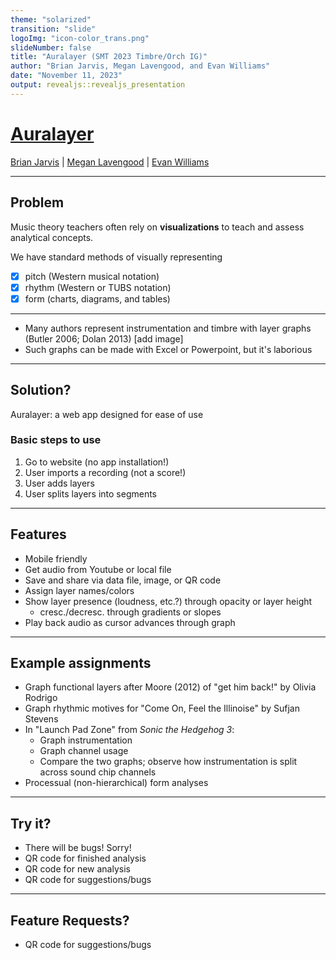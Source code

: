 ```yaml
---
theme: "solarized"
transition: "slide"
logoImg: "icon-color_trans.png"
slideNumber: false
title: "Auralayer (SMT 2023 Timbre/Orch IG)"
author: "Brian Jarvis, Megan Lavengood, and Evan Williams"
date: "November 11, 2023"
output: revealjs::revealjs_presentation
---
```


# [Auralayer](https://brianedwardjarvis.com/auralayer/auralayer.html)

[Brian Jarvis](brianedwardjarvis.com) | [Megan Lavengood](meganlavengood.com) | [Evan Williams](https://github.com/likethebourbon)

---

## Problem

Music theory teachers often rely on **visualizations** to teach and assess analytical concepts.

We have standard methods of visually representing

- [x] pitch (Western musical notation)
- [x] rhythm (Western or TUBS notation)
- [x] form (charts, diagrams, and tables)

---

- Many authors represent instrumentation and timbre with layer graphs (Butler 2006; Dolan 2013) [add image]
- Such graphs can be made with Excel or Powerpoint, but it's laborious

---

## Solution?

Auralayer: a web app designed for ease of use

### Basic steps to use

1. Go to website (no app installation!)
2. User imports a recording (not a score!)
3. User adds layers
4. User splits layers into segments

---

## Features

- Mobile friendly
- Get audio from Youtube or local file
- Save and share via data file, image, or QR code
- Assign layer names/colors
- Show layer presence (loudness, etc.?) through opacity or layer height
  - cresc./decresc. through gradients or slopes
- Play back audio as cursor advances through graph

---

## Example assignments

- Graph functional layers after Moore (2012) of "get him back!" by Olivia Rodrigo
- Graph rhythmic motives for "Come On, Feel the Illinoise" by Sufjan Stevens
- In "Launch Pad Zone" from _Sonic the Hedgehog 3_:
  - Graph instrumentation
  - Graph channel usage
  - Compare the two graphs; observe how instrumentation is split across sound chip channels
- Processual (non-hierarchical) form analyses

---

## Try it?

- There will be bugs! Sorry!
- QR code for finished analysis
- QR code for new analysis
- QR code for suggestions/bugs

---

## Feature Requests?

- QR code for suggestions/bugs
